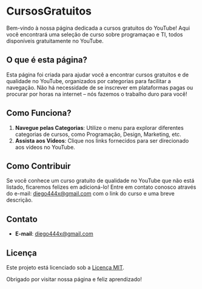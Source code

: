 # CursosGratuitos

Bem-vindo à nossa página dedicada a cursos gratuitos do YouTube! Aqui você encontrará uma seleção de curso sobre programaçao e TI, todos disponíveis gratuitamente no YouTube.

## O que é esta página?

Esta página foi criada para ajudar você a encontrar cursos gratuitos e de qualidade no YouTube, organizados por categorias para facilitar a navegação. Não há necessidade de se inscrever em plataformas pagas ou procurar por horas na internet – nós fazemos o trabalho duro para você!

## Como Funciona?

1. **Navegue pelas Categorias**: Utilize o menu para explorar diferentes categorias de cursos, como Programação, Design, Marketing, etc.
2. **Assista aos Vídeos**: Clique nos links fornecidos para ser direcionado aos vídeos no YouTube.

## Como Contribuir

Se você conhece um curso gratuito de qualidade no YouTube que não está listado, ficaremos felizes em adicioná-lo! Entre em contato conosco através do e-mail: [diego444x@gmail.com](diego444x@gmail.com) com o link do curso e uma breve descrição.

## Contato

- **E-mail**: [diego444x@gmail.com](diego444x@gmail.com)

## Licença

Este projeto está licenciado sob a [Licença MIT](LICENSE).

Obrigado por visitar nossa página e feliz aprendizado!


